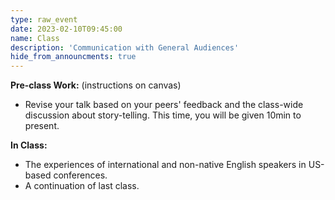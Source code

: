 ```yaml
---
type: raw_event
date: 2023-02-10T09:45:00
name: Class
description: 'Communication with General Audiences'
hide_from_announcments: true
---
```


**Pre-class Work:** (instructions on canvas)
* Revise your talk based on your peers' feedback and the class-wide discussion about story-telling. This time, you will be given 10min to present.

**In Class:** 
* The experiences of international and non-native English speakers in US-based conferences.
* A continuation of last class.
